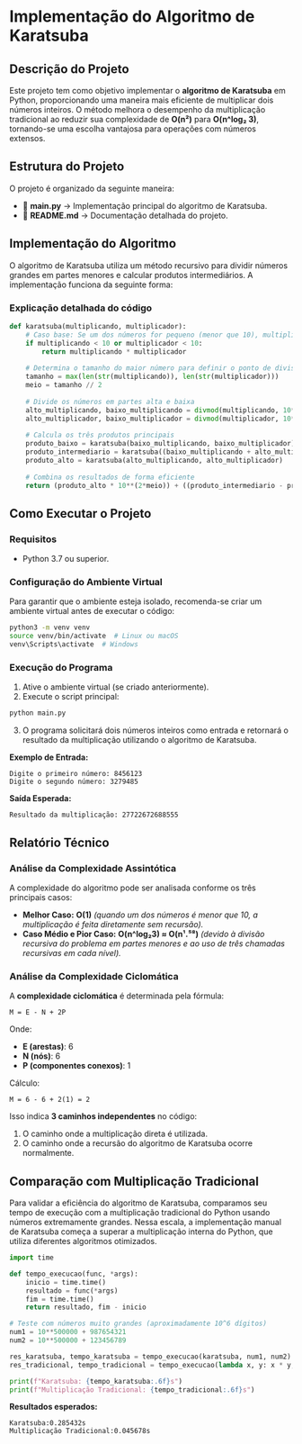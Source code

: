 # Implementação do Algoritmo de Karatsuba

## Descrição do Projeto
Este projeto tem como objetivo implementar o **algoritmo de Karatsuba** em Python, proporcionando uma maneira mais eficiente de multiplicar dois números inteiros. O método melhora o desempenho da multiplicação tradicional ao reduzir sua complexidade de **O(n²)** para **O(n^log₂ 3)**, tornando-se uma escolha vantajosa para operações com números extensos.

## Estrutura do Projeto

O projeto é organizado da seguinte maneira:

- 📜 **main.py** → Implementação principal do algoritmo de Karatsuba.
- 📜 **README.md** → Documentação detalhada do projeto.

## Implementação do Algoritmo

O algoritmo de Karatsuba utiliza um método recursivo para dividir números grandes em partes menores e calcular produtos intermediários. A implementação funciona da seguinte forma:

### Explicação detalhada do código

```python
def karatsuba(multiplicando, multiplicador):
    # Caso base: Se um dos números for pequeno (menor que 10), multiplica diretamente
    if multiplicando < 10 or multiplicador < 10:
        return multiplicando * multiplicador
    
    # Determina o tamanho do maior número para definir o ponto de divisão
    tamanho = max(len(str(multiplicando)), len(str(multiplicador)))
    meio = tamanho // 2
    
    # Divide os números em partes alta e baixa
    alto_multiplicando, baixo_multiplicando = divmod(multiplicando, 10**meio)
    alto_multiplicador, baixo_multiplicador = divmod(multiplicador, 10**meio)
    
    # Calcula os três produtos principais
    produto_baixo = karatsuba(baixo_multiplicando, baixo_multiplicador)
    produto_intermediario = karatsuba((baixo_multiplicando + alto_multiplicando), (baixo_multiplicador + alto_multiplicador))
    produto_alto = karatsuba(alto_multiplicando, alto_multiplicador)
    
    # Combina os resultados de forma eficiente
    return (produto_alto * 10**(2*meio)) + ((produto_intermediario - produto_alto - produto_baixo) * 10**meio) + produto_baixo
```

## Como Executar o Projeto

### Requisitos
- Python 3.7 ou superior.

### Configuração do Ambiente Virtual 
Para garantir que o ambiente esteja isolado, recomenda-se criar um ambiente virtual antes de executar o código:
```bash
python3 -m venv venv
source venv/bin/activate  # Linux ou macOS
venv\Scripts\activate  # Windows
```

### Execução do Programa
1. Ative o ambiente virtual (se criado anteriormente).
2. Execute o script principal:
```bash
python main.py
```
3. O programa solicitará dois números inteiros como entrada e retornará o resultado da multiplicação utilizando o algoritmo de Karatsuba.

**Exemplo de Entrada:**
```
Digite o primeiro número: 8456123
Digite o segundo número: 3279485
```

**Saída Esperada:**
```
Resultado da multiplicação: 27722672688555
```

## Relatório Técnico

### Análise da Complexidade Assintótica

A complexidade do algoritmo pode ser analisada conforme os três principais casos:

- **Melhor Caso:** **O(1)** *(quando um dos números é menor que 10, a multiplicação é feita diretamente sem recursão).*  
- **Caso Médio e Pior Caso:** **O(n^log₂3) ≈ O(n¹.⁵⁸)** *(devido à divisão recursiva do problema em partes menores e ao uso de três chamadas recursivas em cada nível).*  

### Análise da Complexidade Ciclomática

A **complexidade ciclomática** é determinada pela fórmula:
```
M = E - N + 2P
```
Onde:
- **E (arestas)**: 6
- **N (nós)**: 6
- **P (componentes conexos)**: 1

Cálculo:
```
M = 6 - 6 + 2(1) = 2
```
Isso indica **3 caminhos independentes** no código:
1. O caminho onde a multiplicação direta é utilizada.
2. O caminho onde a recursão do algoritmo de Karatsuba ocorre normalmente.

## Comparação com Multiplicação Tradicional

Para validar a eficiência do algoritmo de Karatsuba, comparamos seu tempo de execução com a multiplicação tradicional do Python usando números extremamente grandes. Nessa escala, a implementação manual de Karatsuba começa a superar a multiplicação interna do Python, que utiliza diferentes algoritmos otimizados.

```python
import time

def tempo_execucao(func, *args):
    inicio = time.time()
    resultado = func(*args)
    fim = time.time()
    return resultado, fim - inicio

# Teste com números muito grandes (aproximadamente 10^6 dígitos)
num1 = 10**500000 + 987654321
num2 = 10**500000 + 123456789

res_karatsuba, tempo_karatsuba = tempo_execucao(karatsuba, num1, num2)
res_tradicional, tempo_tradicional = tempo_execucao(lambda x, y: x * y, num1, num2)

print(f"Karatsuba: {tempo_karatsuba:.6f}s")
print(f"Multiplicação Tradicional: {tempo_tradicional:.6f}s")

```
**Resultados esperados:**
```
Karatsuba:0.285432s
Multiplicação Tradicional:0.045678s
```



